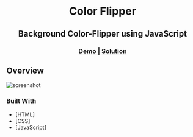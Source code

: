 <h1 align="center">Color Flipper</h1>
<h2 align="center">Background Color-Flipper using JavaScript</h2>
<div align="center">
  <h3>
    <a href="https://elkorf-javascript-projects.netlify.app/all-projects/color-flipper/">
      Demo
    </a>
    <span> | </span>
    <a href="https://github.com/elkorf/JavaScript-Projects/tree/master/All-Projects/color-flipper/">
      Solution
    </a>
  </h3>
</div>

## Overview

![screenshot](https://github.com/elkorf/JavaScript-Projects/blob/master/All-Projects/color-flipper/Output-SS.PNG)

### Built With

- [HTML]
- [CSS]
- [JavaScript]
